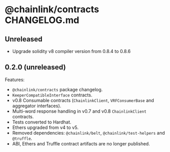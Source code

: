 # @chainlink/contracts CHANGELOG.md

## Unreleased

- Upgrade solidity v8 compiler version from 0.8.4 to 0.8.6

## 0.2.0 (unreleased)

Features:

- `@chainlink/contracts` package changelog.
- `KeeperCompatibleInterface` contracts.
- v0.8 Consumable contracts (`ChainlinkClient`, `VRFConsumerBase` and aggregator interfaces).
- Multi-word response handling in v0.7 and v0.8 `ChainlinkClient` contracts.
- Tests converted to Hardhat.
- Ethers upgraded from v4 to v5.
- Removed dependencies: `@chainlink/belt`, `@chainlink/test-helpers` and `@truffle`.
- ABI, Ethers and Truffle contract artifacts are no longer published.
